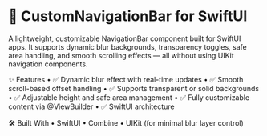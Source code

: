 # 📱 CustomNavigationBar for SwiftUI
A lightweight, customizable NavigationBar component built for SwiftUI apps.
It supports dynamic blur backgrounds, transparency toggles, safe area handling, and smooth scrolling effects — all without using UIKit navigation components.

✨ Features
    •    ✅ Dynamic blur effect with real-time updates
    •    ✅ Smooth scroll-based offset handling
    •    ✅ Supports transparent or solid backgrounds
    •    ✅ Adjustable height and safe area management
    •    ✅ Fully customizable content via @ViewBuilder
    •    ✅ SwiftUI architecture
    
🛠️ Built With
    •    SwiftUI
    •    Combine
    •    UIKit (for minimal blur layer control)
